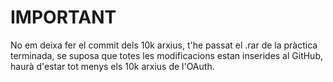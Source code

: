 # IMPORTANT

No em deixa fer el commit dels 10k arxius, t'he passat el .rar de la pràctica terminada, se suposa que totes les modificacions estan inserides al GitHub, haurà d'estar tot menys els 10k arxius de l'OAuth.